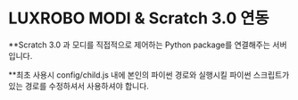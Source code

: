 LUXROBO MODI & Scratch 3.0 연동
=

**Scratch 3.0 과 모디를 직접적으로 제어하는 Python package를 연결해주는 서버입니다.

**최초 사용시 config/child.js 내에 본인의 파이썬 경로와 실행시킬 파이썬 스크립트가 있는 경로를 수정하셔서 사용하셔야 합니다.
